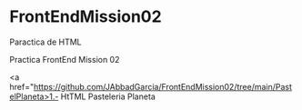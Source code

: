 # FrontEndMission02
Paractica de HTML

Practica FrontEnd Mission 02

<a href="https://github.com/JAbbadGarcia/FrontEndMission02/tree/main/PastelPlaneta>1.- HtTML Pasteleria Planeta</a>
